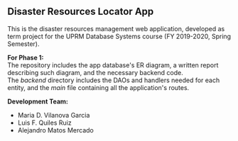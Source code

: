 ## Disaster Resources Locator App

This is the disaster resources management web application, developed as term project for the UPRM Database Systems course (FY 2019-2020, Spring Semester).

**For Phase 1:**<br/> 
The repository includes the app database's ER diagram, a written report describing such diagram, and the necessary backend code.<br/>
The *backend* directory includes the DAOs and handlers needed for each entity, and the *main* file containing all the application's routes.  

**Development Team:**<br/>
* Maria D. Vilanova Garcia
* Luis F. Quiles Ruiz 
* Alejandro Matos Mercado
